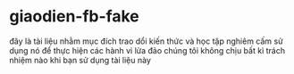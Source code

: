 # giaodien-fb-fake

đây là tài liệu nhằm mục đích trao dổi kiến thức và học tập 
nghiêm cấm sử dụng nó để thực hiện các hành vi lừa đảo
chúng tôi không chịu bất kì trách nhiệm nào khi bạn sử dụng tài liệu này
